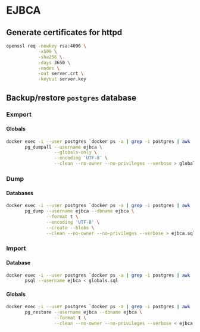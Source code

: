 # EJBCA

## Generate certificates for httpd

```bash
openssl req -newkey rsa:4096 \
            -x509 \
            -sha256 \
            -days 3650 \
            -nodes \
            -out server.crt \
            -keyout server.key
```

## Backup/restore `postgres` database

### Exmport 

#### Globals
```bash
docker exec -i --user postgres `docker ps -a | grep -i postgres | awk '{print $1}'` \
       pg_dumpall --username ejbca \
                  --globals-only \
                  --encoding 'UTF-8' \
                  --clean --no-owner --no-privileges --verbose > globals.sql
```

### Dump

#### Databases
```bash
docker exec -i --user postgres `docker ps -a | grep -i postgres | awk '{print $1}'` \
       pg_dump --username ejbca --dbname ejbca \
               --format t \
               --encoding 'UTF-8' \
               --create --blobs \
               --clean --no-owner --no-privileges --verbose > ejbca.sql
```

### Import

#### Database
```bash
docker exec -i --user postgres `docker ps -a | grep -i postgres | awk '{print $1}'` \
       psql --username ejbca < globals.sql
```

#### Globals
```bash
docker exec -i --user postgres `docker ps -a | grep -i postgres | awk '{print $1}'` \
       pg_restore --username ejbca --dbname ejbca \
                  --format t \
                  --clean --no-owner --no-privileges --verbose < ejbca.sql
```